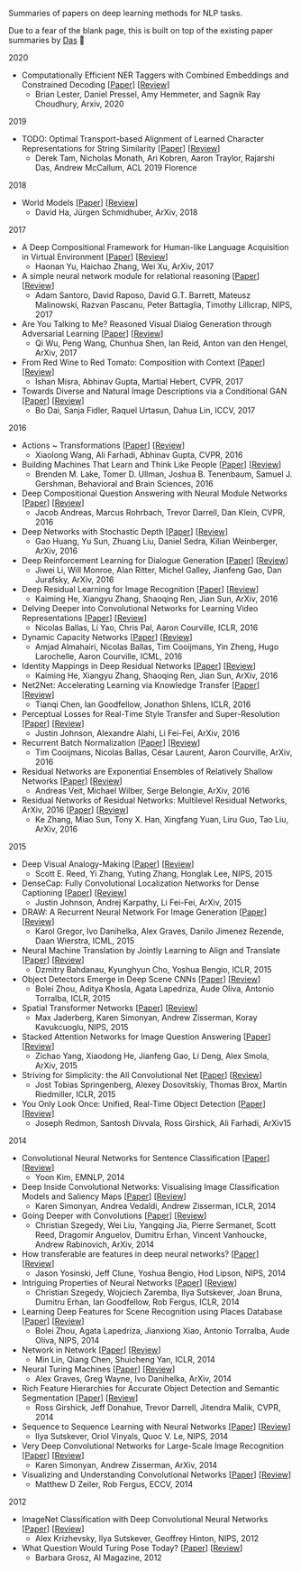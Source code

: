 Summaries of papers on deep learning methods for NLP tasks.  

Due to a fear of the blank page, this is built on top of the existing paper summaries by [Das](https://github.com/abhshkdz/papers) :pray:  

2020

- Computationally Efficient NER Taggers with Combined Embeddings and Constrained Decoding [[Paper](https://arxiv.org/pdf/2001.01167.pdf)] [[Review](reviews/computationally-efficient-ner-taggers-with-combined-embeddings-and-constrained-decoding.md)]
    - Brian Lester, Daniel Pressel, Amy Hemmeter, and Sagnik Ray Choudhury, Arxiv, 2020

2019

- TODO: Optimal Transport-based Alignment of Learned Character Representations for String Similarity [[Paper](https://arxiv.org/pdf/1907.10165.pdf)] [[Review](reviews/optimal-transport-based-alignment-of-learned-character-representations-for-string-similarity.md)]
    - Derek Tam, Nicholas Monath, Ari Kobren, Aaron Traylor, Rajarshi Das, Andrew McCallum, ACL 2019 Florence

2018

- World Models [[Paper](https://arxiv.org/abs/1803.10122)] [[Review](https://github.com/abhshkdz/papers/blob/master/reviews/world-models.md)]
    - David Ha, Jürgen Schmidhuber, ArXiv, 2018    

2017

- A Deep Compositional Framework for Human-like Language Acquisition in Virtual Environment [[Paper](https://arxiv.org/abs/1703.09831)] [[Review](https://github.com/abhshkdz/papers/blob/master/reviews/a-deep-compositional-framework-for-human-like-language-acquisition-in-virtual-environment.md)]
    - Haonan Yu, Haichao Zhang, Wei Xu, ArXiv, 2017
- A simple neural network module for relational reasoning [[Paper](https://arxiv.org/abs/1706.01427)] [[Review](https://github.com/abhshkdz/papers/blob/master/reviews/a-simple-neural-network-module-for-relational-reasoning.md)]
    - Adam Santoro, David Raposo, David G.T. Barrett, Mateusz Malinowski, Razvan Pascanu, Peter Battaglia, Timothy Lillicrap, NIPS, 2017
- Are You Talking to Me? Reasoned Visual Dialog Generation through Adversarial Learning [[Paper](https://arxiv.org/abs/1711.07613)] [[Review](https://github.com/abhshkdz/papers/blob/master/reviews/are-you-talking-to-me-reasoned-visual-dialog-generation-through-adversarial-learning.md)]
    - Qi Wu, Peng Wang, Chunhua Shen, Ian Reid, Anton van den Hengel, ArXiv, 2017
- From Red Wine to Red Tomato: Composition with Context [[Paper](http://www.cs.cmu.edu/~imisra/data/composing_cvpr17.pdf)] [[Review](https://github.com/abhshkdz/papers/blob/master/reviews/from-red-wine-to-red-tomato-composition-with-context.md)]
    - Ishan Misra, Abhinav Gupta, Martial Hebert, CVPR, 2017
- Towards Diverse and Natural Image Descriptions via a Conditional GAN [[Paper](https://arxiv.org/abs/1703.06029)] [[Review](https://github.com/abhshkdz/papers/blob/master/reviews/towards-diverse-and-natural-image-descriptions-via-a-conditional-gan.md)]
    - Bo Dai, Sanja Fidler, Raquel Urtasun, Dahua Lin, ICCV, 2017

2016

- Actions ~ Transformations [[Paper](https://arxiv.org/abs/1512.00795)] [[Review](https://github.com/abhshkdz/papers/blob/master/reviews/actions-~-transformations.md)]
    - Xiaolong Wang, Ali Farhadi, Abhinav Gupta, CVPR, 2016
- Building Machines That Learn and Think Like People [[Paper](https://arxiv.org/abs/1604.00289)] [[Review](https://github.com/abhshkdz/papers/blob/master/reviews/building-machines-that-learn-and-think-like-people.md)]
    - Brenden M. Lake, Tomer D. Ullman, Joshua B. Tenenbaum, Samuel J. Gershman, Behavioral and Brain Sciences, 2016
- Deep Compositional Question Answering with Neural Module Networks [[Paper](http://arxiv.org/abs/1511.02799)] [[Review](https://github.com/abhshkdz/papers/blob/master/reviews/deep-compositional-question-answering-with-neural-module-networks.md)]
    - Jacob Andreas, Marcus Rohrbach, Trevor Darrell, Dan Klein, CVPR, 2016
- Deep Networks with Stochastic Depth [[Paper](https://arxiv.org/abs/1603.09382)] [[Review](https://github.com/abhshkdz/papers/blob/master/reviews/deep-networks-with-stochastic-depth.md)]
    - Gao Huang, Yu Sun, Zhuang Liu, Daniel Sedra, Kilian Weinberger, ArXiv, 2016
- Deep Reinforcement Learning for Dialogue Generation [[Paper](https://arxiv.org/abs/1606.01541)] [[Review](reviews/deep-reinforcement-learning-for-dialogue-generation.md)]
    - Jiwei Li, Will Monroe, Alan Ritter, Michel Galley, Jianfeng Gao, Dan Jurafsky, ArXiv, 2016
- Deep Residual Learning for Image Recognition [[Paper](http://arxiv.org/abs/1512.03385)] [[Review](https://github.com/abhshkdz/papers/blob/master/reviews/deep-residual-learning-for-image-recognition.md)]
    - Kaiming He, Xiangyu Zhang, Shaoqing Ren, Jian Sun, ArXiv, 2016
- Delving Deeper into Convolutional Networks for Learning Video Representations [[Paper](http://arxiv.org/abs/1511.06432)] [[Review](https://github.com/abhshkdz/papers/blob/master/reviews/delving-deeper-into-convolutional-networks-for-learning-video-representations.md)]
    - Nicolas Ballas, Li Yao, Chris Pal, Aaron Courville, ICLR, 2016
- Dynamic Capacity Networks [[Paper](http://arxiv.org/abs/1511.07838)] [[Review](https://github.com/abhshkdz/papers/blob/master/reviews/dynamic-capacity-networks.md)]
    - Amjad Almahairi, Nicolas Ballas, Tim Cooijmans, Yin Zheng, Hugo Larochelle, Aaron Courville, ICML, 2016
- Identity Mappings in Deep Residual Networks [[Paper](http://arxiv.org/abs/1603.05027)] [[Review](https://github.com/abhshkdz/papers/blob/master/reviews/identity-mappings-in-deep-residual-networks.md)]
    - Kaiming He, Xiangyu Zhang, Shaoqing Ren, Jian Sun, ArXiv, 2016
- Net2Net: Accelerating Learning via Knowledge Transfer [[Paper](http://arxiv.org/abs/1511.05641)] [[Review](https://github.com/abhshkdz/papers/blob/master/reviews/net2net-accelerating-learning-via-knowledge-transfer.md)]
    - Tianqi Chen, Ian Goodfellow, Jonathon Shlens, ICLR, 2016
- Perceptual Losses for Real-Time Style Transfer and Super-Resolution [[Paper](https://arxiv.org/abs/1603.08155)] [[Review](https://github.com/abhshkdz/papers/blob/master/reviews/perceptual-losses-for-real-time-style-transfer-and-super-resolution.md)]
    - Justin Johnson, Alexandre Alahi, Li Fei-Fei, ArXiv, 2016
- Recurrent Batch Normalization [[Paper](http://arxiv.org/abs/1603.09025)] [[Review](https://github.com/abhshkdz/papers/blob/master/reviews/recurrent-batch-normalization.md)]
    - Tim Cooijmans, Nicolas Ballas, César Laurent, Aaron Courville, ArXiv, 2016
- Residual Networks are Exponential Ensembles of Relatively Shallow Networks [[Paper](http://arxiv.org/abs/1605.06431)] [[Review](https://github.com/abhshkdz/papers/blob/master/reviews/residual-networks-are-exponential-ensembles-of-relatively-shallow-networks.md)]
    - Andreas Veit, Michael Wilber, Serge Belongie, ArXiv, 2016
- Residual Networks of Residual Networks: Multilevel Residual Networks, ArXiv, 2016 [[Paper](http://arxiv.org/abs/1608.02908)] [[Review](https://github.com/abhshkdz/papers/blob/master/reviews/residual-networks-of-residual-networks-multilevel-residual-networks.md)]
    - Ke Zhang, Miao Sun, Tony X. Han, Xingfang Yuan, Liru Guo, Tao Liu, ArXiv, 2016

2015

- Deep Visual Analogy-Making [[Paper](https://papers.nips.cc/paper/5845-deep-visual-analogy-making)] [[Review](https://github.com/abhshkdz/papers/blob/master/reviews/deep-visual-analogy-making.md)]
    - Scott E. Reed, Yi Zhang, Yuting Zhang, Honglak Lee, NIPS, 2015
- DenseCap: Fully Convolutional Localization Networks for Dense Captioning [[Paper](http://arxiv.org/abs/1511.07571)] [[Review](https://github.com/abhshkdz/papers/blob/master/reviews/densecap-fully-convolutional-localization-networks-for-dense-captioning.md)]
    - Justin Johnson, Andrej Karpathy, Li Fei-Fei, ArXiv, 2015
- DRAW: A Recurrent Neural Network For Image Generation [[Paper](http://arxiv.org/abs/1502.04623)] [[Review](https://github.com/abhshkdz/papers/blob/master/reviews/draw-a-recurrent-neural-network-for-image-generation.md)]
    - Karol Gregor, Ivo Danihelka, Alex Graves, Danilo Jimenez Rezende, Daan Wierstra, ICML, 2015
- Neural Machine Translation by Jointly Learning to Align and Translate [[Paper](http://arxiv.org/abs/1409.0473)] [[Review](https://github.com/abhshkdz/papers/blob/master/reviews/neural-machine-translation-by-jointly-learning-to-align-and-translate.md)]
    - Dzmitry Bahdanau, Kyunghyun Cho, Yoshua Bengio, ICLR, 2015
- Object Detectors Emerge in Deep Scene CNNs [[Paper](http://arxiv.org/abs/1412.6856)] [[Review](https://github.com/abhshkdz/papers/blob/master/reviews/object-detectors-emerge-in-deep-scene-cnns.md)]
    - Bolei Zhou, Aditya Khosla, Agata Lapedriza, Aude Oliva, Antonio Torralba, ICLR, 2015
- Spatial Transformer Networks [[Paper](http://arxiv.org/abs/1506.02025)] [[Review](https://github.com/abhshkdz/papers/blob/master/reviews/spatial-transformer-networks.md)]
    - Max Jaderberg, Karen Simonyan, Andrew Zisserman, Koray Kavukcuoglu, NIPS, 2015
- Stacked Attention Networks for Image Question Answering [[Paper](http://arxiv.org/abs/1511.02274)] [[Review](https://github.com/abhshkdz/papers/blob/master/reviews/stacked-attention-networks-for-image-question-answering.md)]
    - Zichao Yang, Xiaodong He, Jianfeng Gao, Li Deng, Alex Smola, ArXiv, 2015
- Striving for Simplicity: the All Convolutional Net [[Paper](http://arxiv.org/abs/1412.6806)] [[Review](https://github.com/abhshkdz/papers/blob/master/reviews/all-convolutional-net.md)]
    - Jost Tobias Springenberg, Alexey Dosovitskiy, Thomas Brox, Martin Riedmiller, ICLR, 2015
- You Only Look Once: Unified, Real-Time Object Detection [[Paper](http://arxiv.org/abs/1506.02640)] [[Review](https://github.com/abhshkdz/papers/blob/master/reviews/you-only-look-once-unified-real-time-object-detection.md)]
    - Joseph Redmon, Santosh Divvala, Ross Girshick, Ali Farhadi, ArXiv15

2014

- Convolutional Neural Networks for Sentence Classification [[Paper](http://arxiv.org/abs/1408.5882)] [[Review](https://github.com/abhshkdz/papers/blob/master/reviews/convolutional-neural-networks-for-sentence-classification.md)]
    - Yoon Kim, EMNLP, 2014
- Deep Inside Convolutional Networks: Visualising Image Classification Models and Saliency Maps [[Paper](http://arxiv.org/abs/1312.6034)] [[Review](https://github.com/abhshkdz/papers/blob/master/reviews/deep-inside-convolutional-networks.md)]
    - Karen Simonyan, Andrea Vedaldi, Andrew Zisserman, ICLR, 2014
- Going Deeper with Convolutions [[Paper](http://arxiv.org/abs/1409.4842)] [[Review](https://github.com/abhshkdz/papers/blob/master/reviews/going-deeper-with-convolutions.md)]
    - Christian Szegedy, Wei Liu, Yangqing Jia, Pierre Sermanet, Scott Reed, Dragomir Anguelov, Dumitru Erhan, Vincent Vanhoucke, Andrew Rabinovich, ArXiv, 2014
- How transferable are features in deep neural networks? [[Paper](http://arxiv.org/abs/1411.1792)] [[Review](https://github.com/abhshkdz/papers/blob/master/reviews/how-transferable-are-features-in-deep-neural-networks.md)]
    - Jason Yosinski, Jeff Clune, Yoshua Bengio, Hod Lipson, NIPS, 2014
- Intriguing Properties of Neural Networks [[Paper](http://arxiv.org/abs/1312.6199)] [[Review](https://github.com/abhshkdz/papers/blob/master/reviews/intriguing-properties-of-neural-networks.md)]
    - Christian Szegedy, Wojciech Zaremba, Ilya Sutskever, Joan Bruna, Dumitru Erhan, Ian Goodfellow, Rob Fergus, ICLR, 2014
- Learning Deep Features for Scene Recognition using Places Database [[Paper](http://places.csail.mit.edu/places_NIPS14.pdf)] [[Review](https://github.com/abhshkdz/papers/blob/master/reviews/learning-deep-features-for-scene-recognition-using-places-database.md)]
    - Bolei Zhou, Agata Lapedriza, Jianxiong Xiao, Antonio Torralba, Aude Oliva, NIPS, 2014
- Network in Network [[Paper](http://arxiv.org/abs/1312.4400)] [[Review](https://github.com/abhshkdz/papers/blob/master/reviews/network-in-network.md)]
    - Min Lin, Qiang Chen, Shuicheng Yan, ICLR, 2014
- Neural Turing Machines [[Paper](https://arxiv.org/abs/1410.5401)] [[Review](https://github.com/abhshkdz/papers/blob/master/reviews/neural-turing-machines.md)]
    - Alex Graves, Greg Wayne, Ivo Danihelka, ArXiv, 2014
- Rich Feature Hierarchies for Accurate Object Detection and Semantic Segmentation [[Paper](http://arxiv.org/abs/1311.2524)] [[Review](https://github.com/abhshkdz/papers/blob/master/reviews/rich-feature-hierarchies-for-accurate-object-detection-and-semantic-segmentation.md)]
    - Ross Girshick, Jeff Donahue, Trevor Darrell, Jitendra Malik, CVPR, 2014
- Sequence to Sequence Learning with Neural Networks [[Paper](http://arxiv.org/abs/1409.3215)] [[Review](https://github.com/abhshkdz/papers/blob/master/reviews/sequence-to-sequence-learning-with-neural-networks.md)]
    - Ilya Sutskever, Oriol Vinyals, Quoc V. Le, NIPS, 2014
- Very Deep Convolutional Networks for Large-Scale Image Recognition [[Paper](http://arxiv.org/abs/1409.1556)] [[Review](https://github.com/abhshkdz/papers/blob/master/reviews/very-deep-convolutional-networks-for-large-scale-image-recognition.md)]
    - Karen Simonyan, Andrew Zisserman, ArXiv, 2014
- Visualizing and Understanding Convolutional Networks [[Paper](http://arxiv.org/abs/1311.2901)] [[Review](https://github.com/abhshkdz/papers/blob/master/reviews/visualizing-and-understanding-convolutional-networks.md)]
    - Matthew D Zeiler, Rob Fergus, ECCV, 2014

2012

- ImageNet Classification with Deep Convolutional Neural Networks [[Paper](http://papers.nips.cc/paper/4824-imagenet-classification-with-deep-convolutional-neural-networks.pdf)] [[Review](https://github.com/abhshkdz/papers/blob/master/reviews/imagenet-classification-with-deep-convolutional-neural-networks.md)]
    - Alex Krizhevsky, Ilya Sutskever, Geoffrey Hinton, NIPS, 2012
- What Question Would Turing Pose Today? [[Paper](http://www.aaai.org/ojs/index.php/aimagazine/article/view/2441)] [[Review](https://github.com/abhshkdz/papers/blob/master/reviews/what-question-would-turing-pose-today.md)]
    - Barbara Grosz, AI Magazine, 2012
